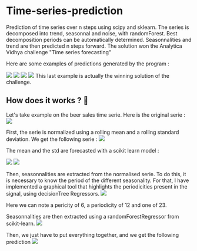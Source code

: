 # Time-series-prediction

Prediction of time series over n steps using scipy and sklearn.
The series is decomposed into trend, seasonnal and noise, with randomForest. Best decomposition periods can be automatically determined. 
Seasonnalities and trend are then predicted n steps forward.
The solution won the Analytica Vidhya challenge "Time series forecasting"

Here are some examples of predictions generated by the program :

<img src=https://github.com/Prevost-Guillaume/Time-series-prediction/blob/main/images/Temperatures.png>
<img src=https://github.com/Prevost-Guillaume/Time-series-prediction/blob/main/images/Shampoo.png>
<img src=https://github.com/Prevost-Guillaume/Time-series-prediction/blob/main/images/Power.png>
<img src=https://github.com/Prevost-Guillaume/Time-series-prediction/blob/main/images/Transport.png>
This last example is actually the winning solution of the challenge.


## How does it works ? :thinking:
Let's take example on the beer sales time serie.
Here is the original serie :
<img src=https://github.com/Prevost-Guillaume/Time-series-prediction/blob/main/images/init.png>

First, the serie is normalized using a rolling mean and a rolling standard deviation. We get the following serie :
<img src=https://github.com/Prevost-Guillaume/Time-series-prediction/blob/main/images/Norm.png>

The mean and the std are forecasted with a scikit learn model :

<img src=https://github.com/Prevost-Guillaume/Time-series-prediction/blob/main/images/trend%20forecasting.png>
<img src=https://github.com/Prevost-Guillaume/Time-series-prediction/blob/main/images/Var%20forecasting.png>

Then, seasonnalities are extracted from the normalised serie. 
To do this, it is necessary to know the period of the different seasonality. For that, I have implemented a graphical tool that highlights the periodicities present in the signal, using decisionTree Regressors.
<img src=https://github.com/Prevost-Guillaume/Time-series-prediction/blob/main/images/Period_importance.png>

Here we can note a pericity of 6, a periodicity of 12 and one of 23. 

Seasonnalities are then extracted using a randomForestRegressor from scikit-learn.
<img src=https://github.com/Prevost-Guillaume/Time-series-prediction/blob/main/images/Periodicity%20forecasting.png>

Then, we just have to put everything together, and we get the following prediction
<img src=https://github.com/Prevost-Guillaume/Time-series-prediction/blob/main/images/Beer.png>




